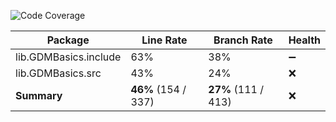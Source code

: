 ![Code Coverage](https://img.shields.io/badge/Code%20Coverage-46%25-critical?style=flat)

Package | Line Rate | Branch Rate | Health
-------- | --------- | ----------- | ------
lib.GDMBasics.include | 63% | 38% | ➖
lib.GDMBasics.src | 43% | 24% | ❌
**Summary** | **46%** (154 / 337) | **27%** (111 / 413) | ❌
